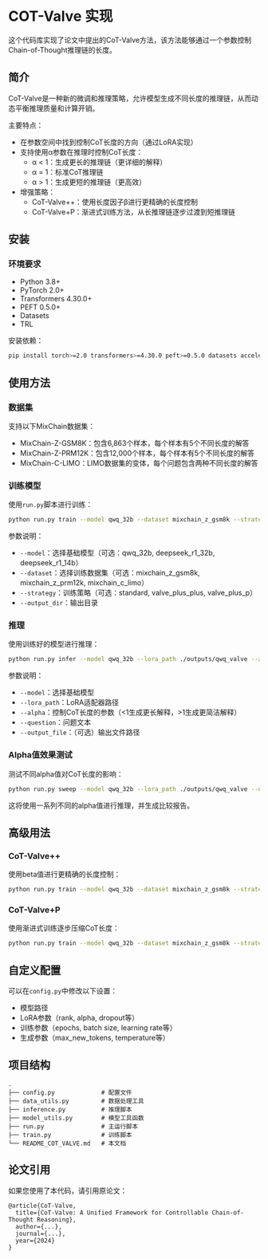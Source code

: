 # COT-Valve 实现

这个代码库实现了论文中提出的CoT-Valve方法，该方法能够通过一个参数控制Chain-of-Thought推理链的长度。

## 简介

CoT-Valve是一种新的微调和推理策略，允许模型生成不同长度的推理链，从而动态平衡推理质量和计算开销。

主要特点：
- 在参数空间中找到控制CoT长度的方向（通过LoRA实现）
- 支持使用α参数在推理时控制CoT长度：
  - α < 1：生成更长的推理链（更详细的解释）
  - α = 1：标准CoT推理链
  - α > 1：生成更短的推理链（更高效）
- 增强策略：
  - CoT-Valve++：使用长度因子β进行更精确的长度控制
  - CoT-Valve+P：渐进式训练方法，从长推理链逐步过渡到短推理链

## 安装

### 环境要求

- Python 3.8+
- PyTorch 2.0+
- Transformers 4.30.0+
- PEFT 0.5.0+
- Datasets
- TRL

安装依赖：

```bash
pip install torch>=2.0 transformers>=4.30.0 peft>=0.5.0 datasets accelerate trl
```

## 使用方法

### 数据集

支持以下MixChain数据集：
- MixChain-Z-GSM8K：包含6,863个样本，每个样本有5个不同长度的解答
- MixChain-Z-PRM12K：包含12,000个样本，每个样本有5个不同长度的解答
- MixChain-C-LIMO：LIMO数据集的变体，每个问题包含两种不同长度的解答

### 训练模型

使用`run.py`脚本进行训练：

```bash
python run.py train --model qwq_32b --dataset mixchain_z_gsm8k --strategy standard --output_dir ./outputs/qwq_valve
```

参数说明：
- `--model`：选择基础模型（可选：qwq_32b, deepseek_r1_32b, deepseek_r1_14b）
- `--dataset`：选择训练数据集（可选：mixchain_z_gsm8k, mixchain_z_prm12k, mixchain_c_limo）
- `--strategy`：训练策略（可选：standard, valve_plus_plus, valve_plus_p）
- `--output_dir`：输出目录

### 推理

使用训练好的模型进行推理：

```bash
python run.py infer --model qwq_32b --lora_path ./outputs/qwq_valve --alpha 0.5 --question "John有5个苹果。他又买了3个。他现在有多少个苹果？"
```

参数说明：
- `--model`：选择基础模型
- `--lora_path`：LoRA适配器路径
- `--alpha`：控制CoT长度的参数（<1生成更长解释，>1生成更简洁解释）
- `--question`：问题文本
- `--output_file`：（可选）输出文件路径

### Alpha值效果测试

测试不同alpha值对CoT长度的影响：

```bash
python run.py sweep --model qwq_32b --lora_path ./outputs/qwq_valve --question "John有5个苹果。他又买了3个。他现在有多少个苹果？"
```

这将使用一系列不同的alpha值进行推理，并生成比较报告。

## 高级用法

### CoT-Valve++

使用beta值进行更精确的长度控制：

```bash
python run.py train --model qwq_32b --dataset mixchain_z_gsm8k --strategy valve_plus_plus --output_dir ./outputs/qwq_valve_plus_plus
```

### CoT-Valve+P

使用渐进式训练逐步压缩CoT长度：

```bash
python run.py train --model qwq_32b --dataset mixchain_z_gsm8k --strategy valve_plus_p --output_dir ./outputs/qwq_valve_plus_p
```

## 自定义配置

可以在`config.py`中修改以下设置：
- 模型路径
- LoRA参数（rank, alpha, dropout等）
- 训练参数（epochs, batch size, learning rate等）
- 生成参数（max_new_tokens, temperature等）

## 项目结构

```
.
├── config.py             # 配置文件
├── data_utils.py         # 数据处理工具
├── inference.py          # 推理脚本
├── model_utils.py        # 模型工具函数
├── run.py                # 主运行脚本
├── train.py              # 训练脚本
└── README_COT_VALVE.md   # 本文档
```

## 论文引用

如果您使用了本代码，请引用原论文：

```
@article{CoT-Valve,
  title={CoT-Valve: A Unified Framework for Controllable Chain-of-Thought Reasoning},
  author={...},
  journal={...},
  year={2024}
}
``` 